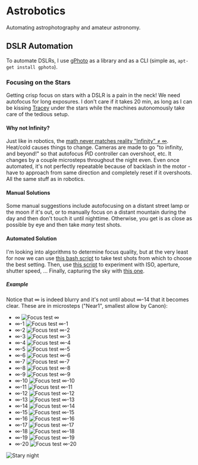 # Astrobotics

Automating astrophotography and amateur astronomy.

## DSLR Automation

To automate DSLRs, I use [gPhoto](https://github.com/gphoto) as a library and as a CLI (simple as, `apt-get install gphoto`).

### Focusing on the Stars

Getting crisp focus on stars with a DSLR is a pain in the neck! We need autofocus for long exposures. I don't care if it takes 20 min, as long as I can be kissing [Tracey](https://twitter.com/traceyann1972) under the stars while the machines autonomously take care of the tedious setup.

#### Why not Infinity?

Just like in robotics, the [math never matches reality "Infinity" ≠ ∞](http://leyetscapes.com/edu/infinity-focus.html). Heat/cold causes things to change. Cameras are made to go "to infinity, and beyond!" so that autofocus PID controller can overshoot, etc. It changes by a couple microsteps throughout the night even. Even once automated, it's not perfectly repeatable because of backlash in the motor - have to approach from same direction and completely reset if it overshoots. All the same stuff as in robotics.

#### Manual Solutions

Some manual suggestions include autofocusing on a distant street lamp or the moon if it's out, or to manually focus on a distant mountain during the day and then don't touch it until nighttime. Otherwise, you get is as close as possible by eye and then take *many* test shots.

#### Automated Solution

I'm looking into algorithms to determine focus quality, but at the very least for now we can use [this bash script](focus.sh) to take test shots from which to choose the best setting. Then, use [this script](experiment.sh) to experiment with ISO, aperture, shutter speed, ... Finally, capturing the sky with [this one](capture.sh).

##### Example

Notice that ∞ is indeed blurry and it's not until about ∞-14 that it becomes clear. These are in microsteps ("Near1", smallest allow by Canon):

* ∞ ![Focus test ∞](focus-example/focus0.jpg)
* ∞-1 ![Focus test ∞-1](focus-example/focus1.jpg)
* ∞-2 ![Focus test ∞-2](focus-example/focus2.jpg)
* ∞-3 ![Focus test ∞-3](focus-example/focus3.jpg)
* ∞-4 ![Focus test ∞-4](focus-example/focus4.jpg)
* ∞-5 ![Focus test ∞-5](focus-example/focus5.jpg)
* ∞-6 ![Focus test ∞-6](focus-example/focus6.jpg)
* ∞-7 ![Focus test ∞-7](focus-example/focus7.jpg)
* ∞-8 ![Focus test ∞-8](focus-example/focus8.jpg)
* ∞-9 ![Focus test ∞-9](focus-example/focus9.jpg)
* ∞-10 ![Focus test ∞-10](focus-example/focus10.jpg)
* ∞-11 ![Focus test ∞-11](focus-example/focus11.jpg)
* ∞-12 ![Focus test ∞-12](focus-example/focus12.jpg)
* ∞-13 ![Focus test ∞-13](focus-example/focus13.jpg)
* ∞-14 ![Focus test ∞-14](focus-example/focus14.jpg)
* ∞-15 ![Focus test ∞-15](focus-example/focus15.jpg)
* ∞-16 ![Focus test ∞-16](focus-example/focus16.jpg)
* ∞-17 ![Focus test ∞-17](focus-example/focus17.jpg)
* ∞-18 ![Focus test ∞-18](focus-example/focus18.jpg)
* ∞-19 ![Focus test ∞-19](focus-example/focus19.jpg)
* ∞-20 ![Focus test ∞-20](focus-example/focus20.jpg)

![Stary night](focus-example/stary-night.jpg)
